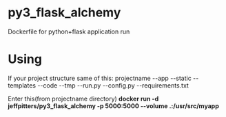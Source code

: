 # py3_flask_alchemy
Dockerfile for python+flask application run

# Using
If your project structure same of this:
projectname
 --app
   --static
   --templates
   --code
 --tmp
 --run.py
 --config.py
 --requirements.txt

Enter this(from projectname directory)
__docker run -d jeffpitters/py3_flask_alchemy -p 5000:5000 --volume .:/usr/src/myapp__
